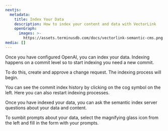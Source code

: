 ```yaml
---
nextjs:
  metadata:
    title: Index Your Data
    description: How to index your content and data with VectorLink
    openGraph:
      images: >-
        https://assets.terminusdb.com/docs/vectorlink-semantic-cms.png
media: []
---
```


Once you have configured OpenAI, you can index your data. Indexing happens on a commit level so to start indexing you need a new commit.

To do this, create and approve a change request. The indexing process will begin.

You can see the commit index history by clicking on the cog symbol on the left. Here you can also restart indexing processes.

Once you have indexed your data, you can ask the semantic index server questions about your data and content.

To sumbit prompts about your data, select the magnifying glass icon from the left and fill in the form with your prompts.